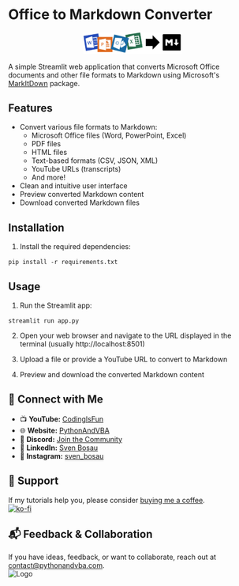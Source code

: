 # Office to Markdown Converter

<p align="center">
  <img src="OfficeToMD_Logo.png" alt="Office to Markdown Logo" width="200"/>
</p>

A simple Streamlit web application that converts Microsoft Office documents and other file formats to Markdown using Microsoft's [MarkItDown](https://github.com/microsoft/markitdown) package.

## Features

- Convert various file formats to Markdown:
  - Microsoft Office files (Word, PowerPoint, Excel)
  - PDF files
  - HTML files
  - Text-based formats (CSV, JSON, XML)
  - YouTube URLs (transcripts)
  - And more!
- Clean and intuitive user interface
- Preview converted Markdown content
- Download converted Markdown files

## Installation

1. Install the required dependencies:
```
pip install -r requirements.txt
```

## Usage

1. Run the Streamlit app:
```
streamlit run app.py
```

2. Open your web browser and navigate to the URL displayed in the terminal (usually http://localhost:8501)

3. Upload a file or provide a YouTube URL to convert to Markdown

4. Preview and download the converted Markdown content


## 🤝 Connect with Me
- 📺 **YouTube:** [CodingIsFun](https://youtube.com/c/CodingIsFun)
- 🌐 **Website:** [PythonAndVBA](https://pythonandvba.com)
- 💬 **Discord:** [Join the Community](https://pythonandvba.com/discord)
- 💼 **LinkedIn:** [Sven Bosau](https://www.linkedin.com/in/sven-bosau/)
- 📸 **Instagram:** [sven_bosau](https://www.instagram.com/sven_bosau/)

## 💖 Support
If my tutorials help you, please consider [buying me a coffee](https://pythonandvba.com/coffee-donation).  
[![ko-fi](https://ko-fi.com/img/githubbutton_sm.svg)](https://pythonandvba.com/coffee-donation)

## 📬 Feedback & Collaboration
If you have ideas, feedback, or want to collaborate, reach out at contact@pythonandvba.com.  
![Logo](https://www.pythonandvba.com/banner-img)